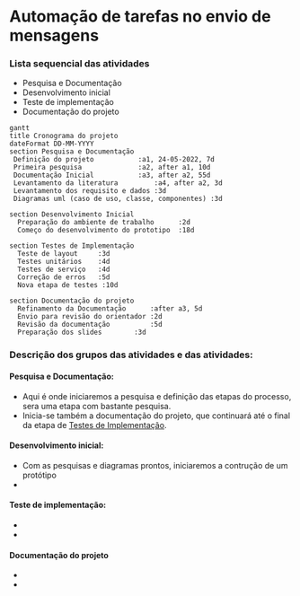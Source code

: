 # Automação de tarefas no envio de mensagens

### Lista sequencial das atividades

- Pesquisa e Documentação
- Desenvolvimento inicial
- Teste de implementação
- Documentação do projeto

```mermaid
gantt
title Cronograma do projeto
dateFormat DD-MM-YYYY
section Pesquisa e Documentação
 Definição do projeto     		:a1, 24-05-2022, 7d
 Primeira pesquisa        		:a2, after a1, 10d
 Documentação Inicial     		:a3, after a2, 55d
 Levantamento da literatura 		:a4, after a2, 3d
 Levantamento dos requisito e dados	:3d
 Diagramas uml (caso de uso, classe, componentes) :3d

section Desenvolvimento Inicial
  Preparação do ambiente de trabalho      :2d
  Começo do desenvolvimento do prototipo  :18d

section Testes de Implementação
  Teste de layout     :3d
  Testes unitários    :4d
  Testes de serviço   :4d
  Correção de erros   :5d
  Nova etapa de testes :10d
  
section Documentação do projeto
  Refinamento da Documentação      :after a3, 5d
  Envio para revisão do orientador :2d
  Revisão da documentação          :5d
  Preparação dos slides		   :3d

```
### Descrição dos grupos das atividades e das atividades:
#### **Pesquisa e Documentação:**
- Aqui é onde iniciaremos a pesquisa e definição das etapas do processo, sera uma etapa com bastante pesquisa.
- Inicia-se também a documentação do projeto, que continuará até o final da etapa de [Testes de Implementação](https://github.com/HetrisleyGomes/PI/edit/main/README.md#teste-de-implementa%C3%A7%C3%A3o).

#### **Desenvolvimento inicial:**
- Com as pesquisas e diagramas prontos, iniciaremos a contrução de um protótipo
-

#### **Teste de implementação:**
- 
-

#### **Documentação do projeto**
- 
-

